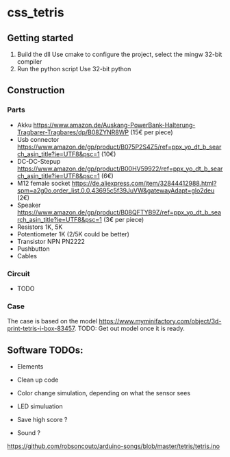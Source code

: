 # css_tetris
## Getting started
1. Build the dll
Use cmake to configure the project, select the mingw 32-bit compiler
2. Run the python script
Use 32-bit python

## Construction
### Parts
- Akku https://www.amazon.de/Auskang-PowerBank-Halterung-Tragbarer-Tragbares/dp/B08ZYNR8WP (15€ per piece)
- Usb connector https://www.amazon.de/gp/product/B075P2S4Z5/ref=ppx_yo_dt_b_search_asin_title?ie=UTF8&psc=1 (10€)
- DC-DC-Stepup https://www.amazon.de/gp/product/B00HV59922/ref=ppx_yo_dt_b_search_asin_title?ie=UTF8&psc=1 (6€)
- M12 female socket https://de.aliexpress.com/item/32844412988.html?spm=a2g0o.order_list.0.0.43695c5f39JuVW&gatewayAdapt=glo2deu (2€)
- Speaker https://www.amazon.de/gp/product/B08QFTYB9Z/ref=ppx_yo_dt_b_search_asin_title?ie=UTF8&psc=1 (3€ per piece)
- Resistors 1K, 5K
- Potentiometer 1K (2/5K could be better)
- Transistor NPN PN2222
- Pushbutton
- Cables

### Circuit
- TODO 

### Case
The case is based on the model https://www.myminifactory.com/object/3d-print-tetris-i-box-83457. TODO: Get out model once it is ready.

## Software TODOs:
- Elements
- Clean up code
- Color change simulation, depending on what the sensor sees
- LED simuluation
- Save high score ?

- Sound ?

https://github.com/robsoncouto/arduino-songs/blob/master/tetris/tetris.ino


